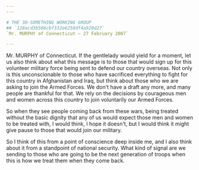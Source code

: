 ```yaml
---
---

# THE 30-SOMETHING WORKING GROUP
## `128acd3b506cbf332e6259df4a920d27`
`Mr. MURPHY of Connecticut — 27 February 2007`

---
```



Mr. MURPHY of Connecticut. If the gentlelady would yield for a 
moment, let us also think about what this message is to those that 
would sign up for this volunteer military force being sent to defend 
our country overseas. Not only is this unconscionable to those who have 
sacrificed everything to fight for this country in Afghanistan and 
Iraq, but think about those who we are asking to join the Armed Forces. 
We don't have a draft any more, and many people are thankful for that. 
We rely on the decisions by courageous men and women across this 
country to join voluntarily our Armed Forces.

So when they see people coming back from these wars, being treated 
without the basic dignity that any of us would expect those men and 
women to be treated with, I would think, I hope it doesn't, but I would 
think it might give pause to those that would join our military.

So I think of this from a point of conscience deep inside me, and I 
also think about it from a standpoint of national security. What kind 
of signal are we sending to those who are going to be the next 
generation of troops when this is how we treat them when they come 
back.